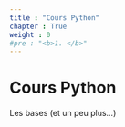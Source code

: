 ```yaml
---
title : "Cours Python"
chapter : True
weight : 0
#pre : "<b>1. </b>"
---
```




# Cours Python



Les bases (et un peu plus...)